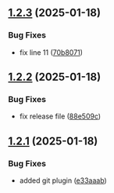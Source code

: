 ## [1.2.3](https://github.com/thiago186/test-squash/compare/v1.2.2...v1.2.3) (2025-01-18)


### Bug Fixes

* fix line 11 ([70b8071](https://github.com/thiago186/test-squash/commit/70b8071ebfd05aa6c8261b607470397bfcab7056))

## [1.2.2](https://github.com/thiago186/test-squash/compare/v1.2.1...v1.2.2) (2025-01-18)


### Bug Fixes

* fix release file ([88e509c](https://github.com/thiago186/test-squash/commit/88e509c4fb943da8c588d350e9840036369573bc))

## [1.2.1](https://github.com/thiago186/test-squash/compare/v1.2.0...v1.2.1) (2025-01-18)


### Bug Fixes

* added git plugin ([e33aaab](https://github.com/thiago186/test-squash/commit/e33aaab7d83795db03d5a1a43b492e7d891821e6))
